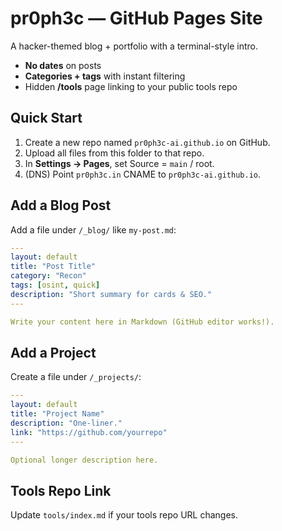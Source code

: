 # pr0ph3c — GitHub Pages Site

A hacker-themed blog + portfolio with a terminal-style intro.
- **No dates** on posts
- **Categories + tags** with instant filtering
- Hidden **/tools** page linking to your public tools repo

## Quick Start
1. Create a new repo named `pr0ph3c-ai.github.io` on GitHub.
2. Upload all files from this folder to that repo.
3. In **Settings → Pages**, set Source = `main` / root.
4. (DNS) Point `pr0ph3c.in` CNAME to `pr0ph3c-ai.github.io`.

## Add a Blog Post
Add a file under `/_blog/` like `my-post.md`:
```yaml
---
layout: default
title: "Post Title"
category: "Recon"
tags: [osint, quick]
description: "Short summary for cards & SEO."
---

Write your content here in Markdown (GitHub editor works!).
```

## Add a Project
Create a file under `/_projects/`:
```yaml
---
layout: default
title: "Project Name"
description: "One-liner."
link: "https://github.com/yourrepo"
---

Optional longer description here.
```

## Tools Repo Link
Update `tools/index.md` if your tools repo URL changes.